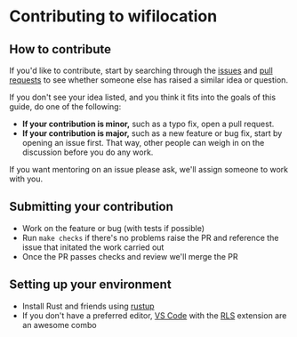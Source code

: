 # Contributing to wifilocation

## How to contribute

If you'd like to contribute, start by searching through the [issues](https://github.com/booyaa/wifilocation/issues) and [pull requests](https://github.com/booyaa/wifilocation/pulls) to see whether someone else has raised a similar idea or question.

If you don't see your idea listed, and you think it fits into the goals of this guide, do one of the following:

* **If your contribution is minor,** such as a typo fix, open a pull request.
* **If your contribution is major,** such as a new feature or bug fix, start by opening an issue first. That way, other people can weigh in on the discussion before you do any work.

If you want mentoring on an issue please ask, we'll assign someone to work with you.

## Submitting your contribution

- Work on the feature or bug (with tests if possible)
- Run `make checks` if there's no problems raise the PR and reference the issue that initated the work carried out
- Once the PR passes checks and review we'll merge the PR

## Setting up your environment

- Install Rust and friends using [rustup](https://rustup.rs) 
- If you don't have a preferred editor, [VS Code](https://code.visualstudio.com) with the [RLS](https://marketplace.visualstudio.com/items?itemName=rust-lang.rust) extension are an awesome combo